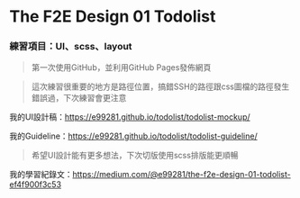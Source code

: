 # The F2E Design 01 Todolist

### 練習項目：UI、scss、layout
>第一次使用GitHub，並利用GitHub Pages發佈網頁 

>這次練習很重要的地方是路徑位置，搞錯SSH的路徑跟css圖檔的路徑發生錯誤過，下次練習會更注意

我的UI設計稿：<https://e99281.github.io/todolist/todolist-mockup/>

我的Guideline：<https://e99281.github.io/todolist/todolist-guideline/>
>希望UI設計能有更多想法，下次切版使用scss排版能更順暢

我的學習紀錄文：<https://medium.com/@e99281/the-f2e-design-01-todolist-ef4f900f3c53>
